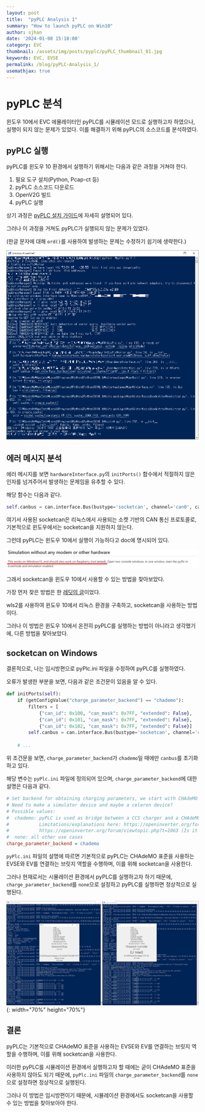 ```yaml
---
layout: post
title:  "pyPLC Analysis 1"
summary: "How to launch pyPLC on Win10"
author: sjhan
date: '2024-01-08 15:18:00'
category: EVC
thumbnail: /assets/img/posts/pyplc/pyPLC_thumbnail_01.jpg
keywords: EVC, EVSE
permalink: /blog/pyPLC-Analysis_1/
usemathjax: true
---
```


# pyPLC 분석
윈도우 10에서 EVC 에뮬레이터인 pyPLC를 시뮬레이션 모드로 실행하고자 하였으나, 실행이 되지 않는 문제가 있었다. 이를 해결하기 위해 pyPLC의 소스코드를 분석하였다.

## pyPLC 실행
pyPLC를 윈도우 10 환경에서 실행하기 위해서는 다음과 같은 과정을 거쳐야 한다.
1. 필요 도구 설치(Python, Pcap-ct 등)
2. pyPLC 소스코드 다운로드
3. OpenV2G 빌드
4. pyPLC 실행

상기 과정은 [pyPLC 설치 가이드](https://github.com/uhi22/pyPLC/blob/4f96593177a138994036c2742d455b6481d5f5a4/doc/installation_on_windows.md)에 자세히 설명되어 있다.

그러나 이 과정을 거쳐도 pyPLC가 실행되지 않는 문제가 있었다.

(한글 문자에 대해 `ord()`를 사용하여 발생하는 문제는 수정하기 쉽기에 생략한다.)

![Error 01](/assets/img/posts/pyplc/error_01.png)

## 에러 메시지 분석
에러 메시지를 보면 `hardwareInterface.py`의 `initPorts()` 함수에서 적절하지 않은 인자를 넘겨주어서 발생하는 문제임을 유추할 수 있다.

해당 함수는 다음과 같다.
```python
self.canbus = can.interface.Bus(bustype='socketcan', channel='can0', can_filters=filters)
```

여기서 사용된 socketcan은 리눅스에서 사용되는 소켓 기반의 CAN 통신 프로토콜로, 기본적으로 윈도우에서는 socketcan을 지원하지 않는다.

그런데 pyPLC는 윈도우 10에서 실행이 가능하다고 doc에 명시되어 있다.

![Doc 01](/assets/img/posts/pyplc/doc_01.png)

그래서 socketcan을 윈도우 10에서 사용할 수 있는 방법을 찾아보았다.

가장 먼저 찾은 방법은 한 [레딧의 글](https://www.reddit.com/r/CarHacking/comments/ot3gjf/socketcancanutils_on_windows/)이었다.

wls2를 사용하여 윈도우 10에서 리눅스 환경을 구축하고, socketcan을 사용하는 방법이다.

그러나 이 방법은 윈도우 10에서 온전히 pyPLC를 실행하는 방법이 아니라고 생각했기에, 다른 방법을 찾아보았다.

## socketcan on Windows
결론적으로, 나는 임시방편으로 pyPlc.ini 파일을 수정하여 pyPLC를 실행하였다.

오류가 발생한 부분을 보면, 다음과 같은 조건문이 있음을 알 수 있다.
```python
def initPorts(self):
    if (getConfigValue("charge_parameter_backend") == "chademo"):
        filters = [
            {"can_id": 0x100, "can_mask": 0x7FF, "extended": False},
            {"can_id": 0x101, "can_mask": 0x7FF, "extended": False},
            {"can_id": 0x102, "can_mask": 0x7FF, "extended": False}]
        self.canbus = can.interface.Bus(bustype='socketcan', channel='can0', can_filters=filters)

    # ...
```

위 조건문을 보면, `charge_parameter_backend`가 `chademo`일 때에만 `canbus`를 초기화하고 있다.

해당 변수는 `pyPlc.ini` 파일에 정의되어 있으며, `charge_parameter_backend`에 대한 설명은 다음과 같다.
```ini
# Set backend for obtaining charging parameters, we start with CHAdeMO CAN for now
# Need to make a simulator device and maybe a celeron device?
# Possible values:
#  chademo: pyPLC is used as bridge between a CCS charger and a CHAdeMO* car.
#           Limitations/explanations here: https://openinverter.org/forum/viewtopic.php?p=57894#p57894 and
#           https://openinverter.org/forum/viewtopic.php?t=1063 (Is it possible to make a CCS to CHAdeMO adapter?)
#  none: all other use cases
charge_parameter_backend = chademo
```

`pyPlc.ini` 파일의 설명에 따르면 기본적으로 pyPLC는 CHAdeMO 표준을 사용하는 EVSE와 EV를 연결하는 브릿지 역할을 수행하며, 이를 위해 socketcan을 사용한다.

그러나 현재로서는 시뮬레이션 환경에서 pyPLC를 실행하고자 하기 때문에, `charge_parameter_backend`를 `none`으로 설정하고 pyPLC를 실행하면 정상적으로 실행된다.

![Success 01](/assets/img/posts/pyplc/success_01.png){: width="70%" height="70%"}

## 결론
pyPLC는 기본적으로 CHAdeMO 표준을 사용하는 EVSE와 EV를 연결하는 브릿지 역할을 수행하며, 이를 위해 socketcan을 사용한다.

이러한 pyPLC를 시뮬레이션 환경에서 실행하고자 할 때에는 굳이 CHAdeMO 표준을 사용하지 않아도 되기 때문에, `pyPlc.ini` 파일의 `charge_parameter_backend`를 `none`으로 설정하면 정상적으로 실행된다.

그러나 이 방법은 임시방편이기 때문에, 시뮬레이션 환경에서도 socketcan을 사용할 수 있는 방법을 찾아보아야 한다.